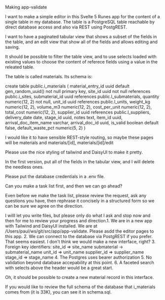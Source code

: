 Making app-validate

I want to make a simple editor in this Svelte 5 Runes app for the content of a single table in my database.
The table is a PostgreSQL table reachable by direct database access and also via REST using PostgREST.

I want to have a paginated tabular view that shows a subset of the fields in the table, and an edit view that show all of the fields and allows editing and saving.

It should be possible to filter the table view, and to use selects loaded with existing values to choose the content of referece fields using a value in the releated table.

The table is called materials. Its schema is:

create table public.i_materials
(
    material_entry_id     uuid    default gen_random_uuid() not null
        primary key,
    site_id               uuid                              not null
        references public.i_sites,
    submaterial_id        uuid
        references public.l_submaterials,
    quantity              numeric(12, 2)                    not null,
    unit_id               uuid
        references public.l_units,
    weight_kg             numeric(12, 2),
    volume_m3             numeric(12, 2),
    cost_per_unit         numeric(12, 2),
    total_cost            numeric(12, 2),
    supplier_id           uuid
        references public.l_suppliers,
    delivery_date         date,
    stage_id              uuid,
    notes                 text,
    item_id               uuid,
    arrival_doc_item_name varchar,
    arrival_doc_id        uuid,
    is_valid              boolean default false,
    default_waste_pct     numeric(5, 2)
)

I would like it to have sensible REST-style routing, so maybe these pages will be materials and materials/[id], materials/[id]/edit 

Please use the nice styling of tailwind and DaisyUI to make it pretty.

In the first version, put all of the fields in the tabular view, and I will delete the needless ones.

Please put the database credentials in a .env file.

Can you make a task list first, and then we can go ahead?

Even before we make the task list, please review the request, ask any questions you have, then  rephrase it concisely in a structured form so we can be sure we agree on the direction.

I willl let you write files, but please only do what I ask and stop now and then for me to review your progress and direction.1. We are in a new app with Tailwind and DaisyUI installed. We are at /Users/paul/ws/git/src/app/app-validate. Please asdd  the editor pages to this app.
2. We can connect to the database via PostgREST if you prefer. That seems easiest. I don't think we would make a new interface, right?
3. Foreign key identifiers: 
site_id => site_name
submaterial -> submaterial_name
unit_id => unit_name
supplier_id => supplier_name
stage_id => stage_name
4. The Postgres uses bearer authorization
5. No validation beyond database accepability at this point.
6. A faceted search with selects above the header would be a great start.

Oh, it should be possible to create a new material record in this interface.

If you would like to review the full schema of the database that i_materials comes from (it is 33K), you can see it in schema.sql.

